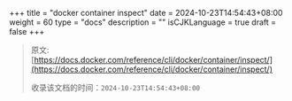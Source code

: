 +++
title = "docker container inspect"
date = 2024-10-23T14:54:43+08:00
weight = 60
type = "docs"
description = ""
isCJKLanguage = true
draft = false
+++

> 原文: [https://docs.docker.com/reference/cli/docker/container/inspect/](https://docs.docker.com/reference/cli/docker/container/inspect/)
>
> 收录该文档的时间：`2024-10-23T14:54:43+08:00`

